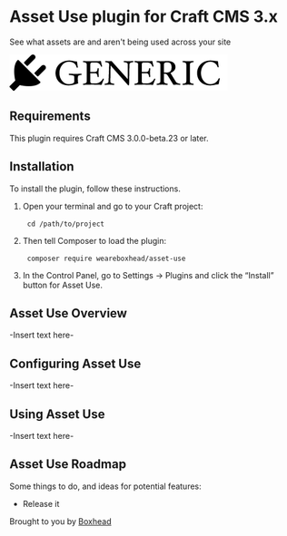 # Asset Use plugin for Craft CMS 3.x

See what assets are and aren't being used across your site

![Screenshot](resources/img/plugin-logo.png)

## Requirements

This plugin requires Craft CMS 3.0.0-beta.23 or later.

## Installation

To install the plugin, follow these instructions.

1. Open your terminal and go to your Craft project:

        cd /path/to/project

2. Then tell Composer to load the plugin:

        composer require weareboxhead/asset-use

3. In the Control Panel, go to Settings → Plugins and click the “Install” button for Asset Use.

## Asset Use Overview

-Insert text here-

## Configuring Asset Use

-Insert text here-

## Using Asset Use

-Insert text here-

## Asset Use Roadmap

Some things to do, and ideas for potential features:

* Release it

Brought to you by [Boxhead](https://boxhead.io)
